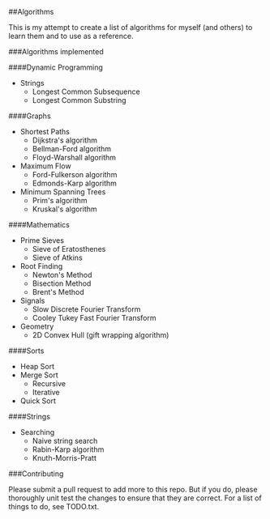 ##Algorithms

This is my attempt to create a list of algorithms for myself (and others) to learn them and to use as a reference.

###Algorithms implemented

####Dynamic Programming
- Strings
    - Longest Common Subsequence
    - Longest Common Substring

####Graphs
- Shortest Paths
    - Dijkstra's algorithm
    - Bellman-Ford algorithm
    - Floyd-Warshall algorithm
- Maximum Flow
    - Ford-Fulkerson algorithm
    - Edmonds-Karp algorithm
- Minimum Spanning Trees
    - Prim's algorithm
    - Kruskal's algorithm

####Mathematics
- Prime Sieves
    - Sieve of Eratosthenes
    - Sieve of Atkins
- Root Finding
    - Newton's Method
    - Bisection Method
    - Brent's Method
- Signals
    - Slow Discrete Fourier Transform
    - Cooley Tukey Fast Fourier Transform
- Geometry
    - 2D Convex Hull (gift wrapping algorithm)

####Sorts
- Heap Sort
- Merge Sort
    - Recursive
    - Iterative
- Quick Sort

####Strings
- Searching
    - Naive string search
    - Rabin-Karp algorithm
    - Knuth-Morris-Pratt

###Contributing

Please submit a pull request to add more to this repo. But if you do, please thoroughly unit test the changes to ensure that they are correct. For a list of things to do, see TODO.txt.
